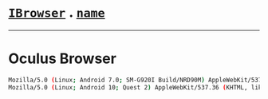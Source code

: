 # [`IBrowser`](/api/main/get-browser.md) . [`name`](../name.md)
---
# Oculus Browser

```sh
Mozilla/5.0 (Linux; Android 7.0; SM-G920I Build/NRD90M) AppleWebKit/537.36 (KHTML, like Gecko) OculusBrowser/3.4.9 SamsungBrowser/4.0 Chrome/57.0.2987.146 Mobile VR Safari/537.36
Mozilla/5.0 (Linux; Android 10; Quest 2) AppleWebKit/537.36 (KHTML, like Gecko) OculusBrowser/15.0.0.0.22.280317669 SamsungBrowser/4.0 Chrome/89.0.4389.90 VR Safari/537.36
```